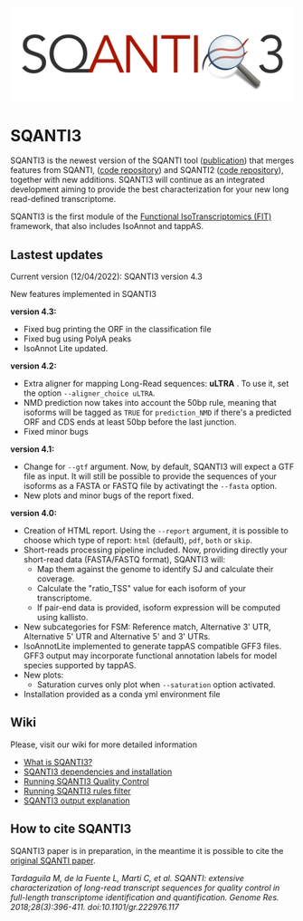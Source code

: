 ![SQANTI3 logo](https://github.com/FJPardoPalacios/public_figures/blob/master/sq3-logo.png)

#		 SQANTI3

SQANTI3 is the newest version of the SQANTI tool ([publication](https://www.ncbi.nlm.nih.gov/pmc/articles/PMC5848618/)) that merges features from SQANTI, ([code repository](https://github.com/ConesaLab/SQANTI)) and SQANTI2 ([code repository](https://github.com/Magdoll/SQANTI2)), together with new additions. SQANTI3 will continue as an integrated development aiming to provide the best characterization for your new long read-defined transcriptome. 

SQANTI3 is the first module of the [Functional IsoTranscriptomics (FIT)](https://tappas.org/) framework, that also includes IsoAnnot and tappAS.

## Lastest updates
Current version (12/04/2022): SQANTI3 version 4.3

New features implemented in SQANTI3

**version 4.3:**
* Fixed bug printing the ORF in the classification file
* Fixed bug using PolyA peaks
* IsoAnnot Lite updated.

**version 4.2:**
* Extra aligner for mapping Long-Read sequences: **uLTRA** . To use it, set the option `--aligner_choice uLTRA`.
* NMD prediction now takes into account the 50bp rule, meaning that isoforms will be tagged as `TRUE` for `prediction_NMD` if there's a predicted ORF and CDS ends at least 50bp before the last junction.
* Fixed minor bugs

**version 4.1:**
* Change for `--gtf` argument. Now, by default, SQANTI3 will expect a GTF file as input. It will still be possible to provide the sequences of your isoforms as a FASTA or FASTQ file by activatingt the `--fasta` option.
* New plots and minor bugs of the report fixed.

**version 4.0:**
* Creation of HTML report. Using the `--report` argument, it is possible to choose which type of report: `html` (default), `pdf`, `both` or `skip`.
* Short-reads processing pipeline included. Now, providing directly your short-read data (FASTA/FASTQ format), SQANTI3 will:
    * Map them against the genome to identify SJ and calculate their coverage.
    * Calculate the "ratio_TSS" value for each isoform of your transcriptome.
    * If pair-end data is provided, isoform expression will be computed using kallisto.
* New subcategories for FSM: Reference match, Alternative 3' UTR, Alternative 5' UTR and Alternative 5' and 3' UTRs.
* IsoAnnotLite implemented to generate tappAS compatible GFF3 files. GFF3 output may incorporate functional annotation labels for model species supported by tappAS.
* New plots:
    *  Saturation curves only plot when `--saturation` option activated.
* Installation provided as a conda yml environment file  

## Wiki

Please, visit our wiki for more detailed information

* [What is SQANTI3?](https://github.com/ConesaLab/SQANTI3/wiki/What-is-SQANTI3%3F)
* [SQANTI3 dependencies and installation](https://github.com/ConesaLab/SQANTI3/wiki/SQANTI3-dependencies-and-installation)
* [Running SQANTI3 Quality Control](https://github.com/ConesaLab/SQANTI3/wiki/Running-SQANTI3-Quality-Control)
* [Running SQANTI3 rules filter](https://github.com/ConesaLab/SQANTI3/wiki/Running-SQANTI3-rules-filter)
* [SQANTI3 output explanation](https://github.com/ConesaLab/SQANTI3/wiki/SQANTI3-output-explanation)

## How to cite SQANTI3

SQANTI3 paper is in preparation, in the meantime it is possible to cite the [original SQANTI paper](https://www.ncbi.nlm.nih.gov/pmc/articles/PMC5848618/).

*Tardaguila M, de la Fuente L, Marti C, et al. SQANTI: extensive characterization of long-read transcript sequences for quality control in full-length transcriptome identification and quantification. Genome Res. 2018;28(3):396-411. doi:10.1101/gr.222976.117*

